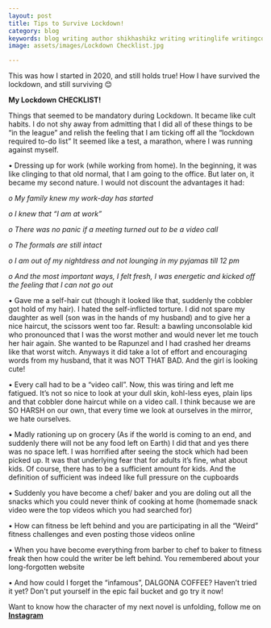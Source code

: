 ```yaml
---
layout: post
title: Tips to Survive Lockdown!
category: blog
keywords: blog writing author shikhashikz writing writinglife writingcommunity blogger blogging lockdown checklist 
image: assets/images/Lockdown Checklist.jpg

---
```


This was how I started in 2020, and still holds true! How I have survived the lockdown, and still surviving 😊

**My Lockdown CHECKLIST!**

Things that seemed to be mandatory during Lockdown. It became like cult habits. I do not shy away from admitting that I did all of these things to be “in the league” and relish the feeling that I am ticking off all the “lockdown required to-do list” It seemed like a test, a marathon, where I was running against myself.

•	Dressing up for work (while working from home). In the beginning, it was like clinging to that old normal, that I am going to the office. But later on, it became my second nature. I would not discount the advantages it had:

*o My family knew my work-day has started*

*o I knew that “I am at work”*

*o There was no panic if a meeting turned out to be a video call*

*o The formals are still intact*

*o I am out of my nightdress and not lounging in my pyjamas till 12 pm*

*o And the most important ways, I felt fresh, I was energetic and kicked off the feeling that I can not go out*

•	Gave me a self-hair cut (though it looked like that, suddenly the cobbler got hold of my hair). I hated the self-inflicted torture. I did not spare my daughter as well (son was in the hands of my husband) and to give her a nice haircut, the scissors went too far. Result: a bawling unconsolable kid who pronounced that I was the worst mother and would never let me touch her hair again. She wanted to be Rapunzel and I had crashed her dreams like that worst witch. Anyways it did take a lot of effort and encouraging words from my husband, that it was NOT THAT BAD. And the girl is looking cute!

•	Every call had to be a “video call”. Now, this was tiring and left me fatigued. It’s not so nice to look at your dull skin, kohl-less eyes, plain lips and that cobbler done haircut while on a video call. I think because we are SO HARSH on our own, that every time we look at ourselves in the mirror, we hate ourselves.

•	Madly rationing up on grocery (As if the world is coming to an end, and suddenly there will not be any food left on Earth) I did that and yes there was no space left. I was horrified after seeing the stock which had been picked up. It was that underlying fear that for adults it’s fine, what about kids. Of course, there has to be a sufficient amount for kids. And the definition of sufficient was indeed like full pressure on the cupboards

•	Suddenly you have become a chef/ baker and you are doling out all the snacks which you could never think of cooking at home (homemade snack video were the top videos which you had searched for)

•	How can fitness be left behind and you are participating in all the “Weird” fitness challenges and even posting those videos online

•	When you have become everything from barber to chef to baker to fitness freak then how could the writer be left behind. You remembered about your long-forgotten website

•	And how could I forget the “infamous”, DALGONA COFFEE? Haven’t tried it yet? Don't put yourself in the epic fail bucket and go try it now!

Want to know how the character of my next novel is unfolding, follow me on **[Instagram](https://www.instagram.com/novelistinaction/)**

